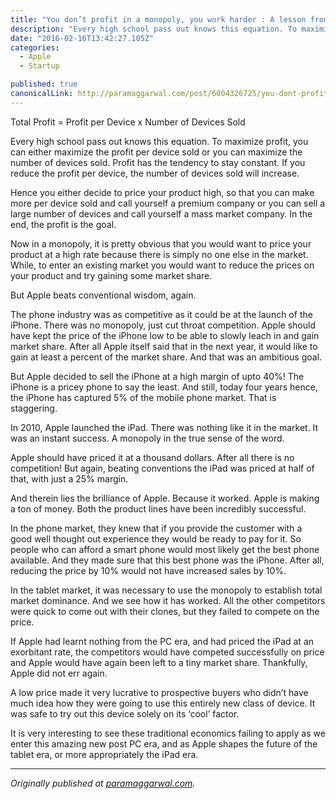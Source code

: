 ```yaml
---
title: "You don’t profit in a monopoly, you work harder : A lesson from Apple"
description: "Every high school pass out knows this equation. To maximize profit, you can either maximize the profit per device sold or you can maximize the number of devices sold. Profit has the tendency to stay…"
date: "2016-02-16T13:42:27.105Z"
categories: 
  - Apple
  - Startup

published: true
canonicalLink: http://paramaggarwal.com/post/6004326725/you-dont-profit-in-a-monopoly-you-work-harder
---
```


Total Profit = Profit per Device x Number of Devices Sold

Every high school pass out knows this equation. To maximize profit, you can either maximize the profit per device sold or you can maximize the number of devices sold. Profit has the tendency to stay constant. If you reduce the profit per device, the number of devices sold will increase.

Hence you either decide to price your product high, so that you can make more per device sold and call yourself a premium company or you can sell a large number of devices and call yourself a mass market company. In the end, the profit is the goal.

Now in a monopoly, it is pretty obvious that you would want to price your product at a high rate because there is simply no one else in the market. While, to enter an existing market you would want to reduce the prices on your product and try gaining some market share.

But Apple beats conventional wisdom, again.

The phone industry was as competitive as it could be at the launch of the iPhone. There was no monopoly, just cut throat competition. Apple should have kept the price of the iPhone low to be able to slowly leach in and gain market share. After all Apple itself said that in the next year, it would like to gain at least a percent of the market share. And that was an ambitious goal.

But Apple decided to sell the iPhone at a high margin of upto 40%! The iPhone is a pricey phone to say the least. And still, today four years hence, the iPhone has captured 5% of the mobile phone market. That is staggering.

In 2010, Apple launched the iPad. There was nothing like it in the market. It was an instant success. A monopoly in the true sense of the word.

Apple should have priced it at a thousand dollars. After all there is no competition! But again, beating conventions the iPad was priced at half of that, with just a 25% margin.

And therein lies the brilliance of Apple. Because it worked. Apple is making a ton of money. Both the product lines have been incredibly successful.

In the phone market, they knew that if you provide the customer with a good well thought out experience they would be ready to pay for it. So people who can afford a smart phone would most likely get the best phone available. And they made sure that this best phone was the iPhone. After all, reducing the price by 10% would not have increased sales by 10%.

In the tablet market, it was necessary to use the monopoly to establish total market dominance. And we see how it has worked. All the other competitors were quick to come out with their clones, but they failed to compete on the price.

If Apple had learnt nothing from the PC era, and had priced the iPad at an exorbitant rate, the competitors would have competed successfully on price and Apple would have again been left to a tiny market share. Thankfully, Apple did not err again.

A low price made it very lucrative to prospective buyers who didn’t have much idea how they were going to use this entirely new class of device. It was safe to try out this device solely on its ‘cool’ factor.

It is very interesting to see these traditional economics failing to apply as we enter this amazing new post PC era, and as Apple shapes the future of the tablet era, or more appropriately the iPad era.

---

_Originally published at_ [_paramaggarwal.com_](http://paramaggarwal.com/post/6004326725/you-dont-profit-in-a-monopoly-you-work-harder)_._